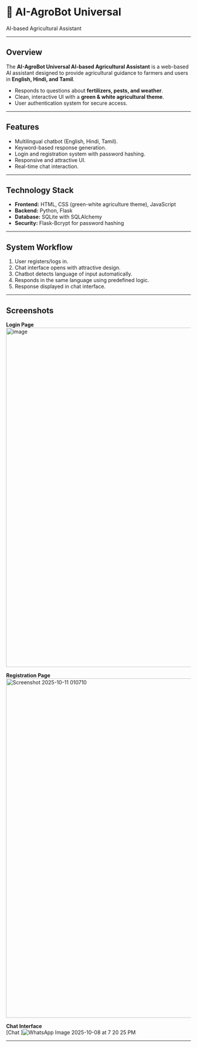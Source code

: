# 🌾 AI-AgroBot Universal
AI-based Agricultural
Assistant



---

## **Overview**
The **AI-AgroBot Universal
AI-based Agricultural
Assistant** is a web-based AI assistant designed to provide agricultural guidance to farmers and users in **English, Hindi, and Tamil**.  

- Responds to questions about **fertilizers, pests, and weather**.  
- Clean, interactive UI with a **green & white agricultural theme**.  
- User authentication system for secure access.  

---

## **Features**
- Multilingual chatbot (English, Hindi, Tamil).  
- Keyword-based response generation.  
- Login and registration system with password hashing.  
- Responsive and attractive UI.  
- Real-time chat interaction.  

---

## **Technology Stack**
- **Frontend:** HTML, CSS (green-white agriculture theme), JavaScript  
- **Backend:** Python, Flask  
- **Database:** SQLite with SQLAlchemy  
- **Security:** Flask-Bcrypt for password hashing  

---

## **System Workflow**
1. User registers/logs in.  
2. Chat interface opens with attractive design.  
3. Chatbot detects language of input automatically.  
4. Responds in the same language using predefined logic.  
5. Response displayed in chat interface.  

---

## **Screenshots**
**Login Page**  
<img width="1853" height="922" alt="image" src="https://github.com/user-attachments/assets/d60a6136-c93e-421d-8e42-8fdad29f5791" />


**Registration Page**  
<img width="1830" height="922" alt="Screenshot 2025-10-11 010710" src="https://github.com/user-attachments/assets/edc526bd-8ed0-42e0-9d0b-b3c7ecea6ac2" />


  

**Chat Interface**  
[Chat ]![WhatsApp Image 2025-10-08 at 7 20 25 PM](https://github.com/user-attachments/assets/73c6730e-56d8-4a71-bf40-cae1c6a90deb)


---


